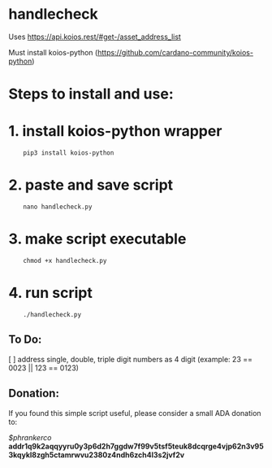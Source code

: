 # handlecheck

Uses https://api.koios.rest/#get-/asset_address_list

Must install koios-python (https://github.com/cardano-community/koios-python)

# Steps to install and use:
# 1. install koios-python wrapper
        pip3 install koios-python
# 2. paste and save script
        nano handlecheck.py
# 3. make script executable
        chmod +x handlecheck.py
# 4. run script
        ./handlecheck.py

## To Do:

[ ] address single, double, triple digit numbers as 4 digit 
(example: 23 == 0023 || 123 == 0123)

## Donation:
If you found this simple script useful, please consider a small ADA donation to:

*$phrankerco*
**addr1q9k2aqqyyru0y3p6d2h7ggdw7f99v5tsf5teuk8dcqrge4vjp62n3v953kqykl8zgh5ctamrwvu2380z4ndh6zch4l3s2jvf2v**

